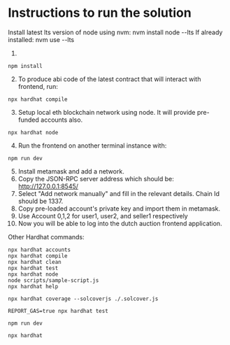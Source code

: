 # Instructions to run the solution

Install latest lts version of node using nvm: nvm install node --lts
If already installed: nvm use --lts

1.

```shell
npm install
```

2. To produce abi code of the latest contract that will interact with frontend, run:

```shell
npx hardhat compile
```

3. Setup local eth blockchain network using node. It will provide pre-funded accounts also.

```shell
npx hardhat node
```

4. Run the frontend on another terminal instance with:

```shell
npm run dev
```

5. Install metamask and add a network.
6. Copy the JSON-RPC server address which should be: http://127.0.0.1:8545/
7. Select "Add network manually" and fill in the relevant details. Chain Id should be 1337.
8. Copy pre-loaded account's private key and import them in metamask.
9. Use Account 0,1,2 for user1, user2, and seller1 respectively
10. Now you will be able to log into the dutch auction frontend application.

Other Hardhat commands:

```shell
npx hardhat accounts
npx hardhat compile
npx hardhat clean
npx hardhat test
npx hardhat node
node scripts/sample-script.js
npx hardhat help
```


```
npx hardhat coverage --solcoverjs ./.solcover.js
```

```
REPORT_GAS=true npx hardhat test
```

```
npm run dev
```

```
npx hardhat 
```